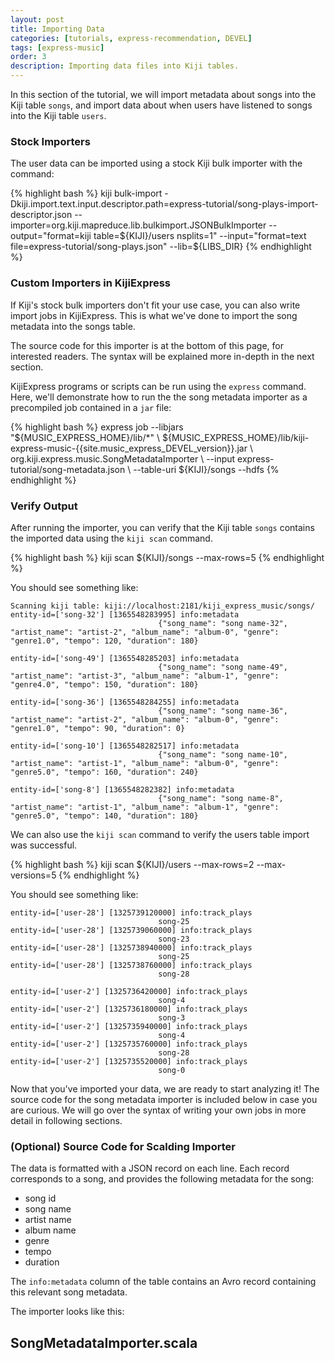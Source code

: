 ```yaml
---
layout: post
title: Importing Data
categories: [tutorials, express-recommendation, DEVEL]
tags: [express-music]
order: 3
description: Importing data files into Kiji tables.
---
```



In this section of the tutorial, we will import metadata about songs into the Kiji table `songs`,
and import data about when users have listened to songs into the Kiji table `users`.

### Stock Importers
The user data can be imported using a stock Kiji bulk importer with the command:

<div class="userinput">
{% highlight bash %}
kiji bulk-import
-Dkiji.import.text.input.descriptor.path=express-tutorial/song-plays-import-descriptor.json
--importer=org.kiji.mapreduce.lib.bulkimport.JSONBulkImporter
--output="format=kiji table=${KIJI}/users nsplits=1"     --input="format=text
file=express-tutorial/song-plays.json"     --lib=${LIBS_DIR}
{% endhighlight %}
</div>


### Custom Importers in KijiExpress
If Kiji's stock bulk importers don't fit your use case, you can also write import jobs in
KijiExpress. This is what we've done to import the song metadata into the songs table.

The source code for this importer is at the bottom of this page, for interested readers. The syntax
will be explained more in-depth in the next section.

KijiExpress programs or scripts can be run using the `express` command. Here, we'll demonstrate how
to run the the song metadata importer as a precompiled job contained in a `jar` file:

<div class="userinput">
{% highlight bash %}
express job --libjars "${MUSIC_EXPRESS_HOME}/lib/*" \
    ${MUSIC_EXPRESS_HOME}/lib/kiji-express-music-{{site.music_express_DEVEL_version}}.jar \
    org.kiji.express.music.SongMetadataImporter \
    --input express-tutorial/song-metadata.json \
    --table-uri ${KIJI}/songs --hdfs
{% endhighlight %}
</div>


### Verify Output

After running the importer, you can verify that the Kiji table `songs` contains the imported data
using the `kiji scan` command.

<div class="userinput">
{% highlight bash %}
kiji scan ${KIJI}/songs --max-rows=5
{% endhighlight %}
</div>

You should see something like:

    Scanning kiji table: kiji://localhost:2181/kiji_express_music/songs/
    entity-id=['song-32'] [1365548283995] info:metadata
                                     {"song_name": "song name-32", "artist_name": "artist-2", "album_name": "album-0", "genre": "genre1.0", "tempo": 120, "duration": 180}

    entity-id=['song-49'] [1365548285203] info:metadata
                                     {"song_name": "song name-49", "artist_name": "artist-3", "album_name": "album-1", "genre": "genre4.0", "tempo": 150, "duration": 180}

    entity-id=['song-36'] [1365548284255] info:metadata
                                     {"song_name": "song name-36", "artist_name": "artist-2", "album_name": "album-0", "genre": "genre1.0", "tempo": 90, "duration": 0}

    entity-id=['song-10'] [1365548282517] info:metadata
                                     {"song_name": "song name-10", "artist_name": "artist-1", "album_name": "album-0", "genre": "genre5.0", "tempo": 160, "duration": 240}

    entity-id=['song-8'] [1365548282382] info:metadata
                                     {"song_name": "song name-8", "artist_name": "artist-1", "album_name": "album-1", "genre": "genre5.0", "tempo": 140, "duration": 180}

We can also use the `kiji scan` command to verify the users table import was successful.

<div class="userinput">
{% highlight bash %}
kiji scan ${KIJI}/users --max-rows=2 --max-versions=5
{% endhighlight %}
</div>

You should see something like:

    entity-id=['user-28'] [1325739120000] info:track_plays
                                     song-25
    entity-id=['user-28'] [1325739060000] info:track_plays
                                     song-23
    entity-id=['user-28'] [1325738940000] info:track_plays
                                     song-25
    entity-id=['user-28'] [1325738760000] info:track_plays
                                     song-28

    entity-id=['user-2'] [1325736420000] info:track_plays
                                     song-4
    entity-id=['user-2'] [1325736180000] info:track_plays
                                     song-3
    entity-id=['user-2'] [1325735940000] info:track_plays
                                     song-4
    entity-id=['user-2'] [1325735760000] info:track_plays
                                     song-28
    entity-id=['user-2'] [1325735520000] info:track_plays
                                     song-0

Now that you've imported your data, we are ready to start analyzing it!  The source code for the
song metadata importer is included below in case you are curious.  We will go over the syntax of
writing your own jobs in more detail in following sections.

### (Optional) Source Code for Scalding Importer

The data is formatted with a JSON record on each line. Each record corresponds to a song, and
provides the following metadata for the song:

* song id
* song name
* artist name
* album name
* genre
* tempo
* duration

The `info:metadata` column of the table contains an Avro record containing this relevant song
metadata.

The importer looks like this:

<div id="accordion-container">
  <h2 class="accordion-header"> SongMetadataImporter.scala </h2>
  <div class="accordion-content">
    <script src="http://gist-it.appspot.com/github/kijiproject/kiji-express-music/raw/{{site.music_express_DEVEL_branch}}/src/main/scala/org/kiji/express/music/SongMetadataImporter.scala"> </script>
  </div>
</div>

